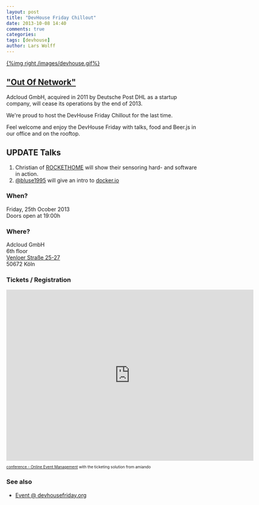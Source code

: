 ```yaml
---
layout: post
title: "DevHouse Friday Chillout"
date: 2013-10-08 14:40
comments: true
categories:
tags: [devhouse]
author: Lars Wolff
---
```


[{%img right /images/devhouse.gif%}](http://devhousefriday.org/networks/events/show_event.82979)

## ["Out Of Network"](http://en.wikipedia.org/wiki/Run_of_network)

Adcloud GmbH, acquired in 2011 by Deutsche Post DHL as a startup
company, will cease its operations by the end of 2013.

We're proud to host the DevHouse Friday Chillout for the last time.

Feel welcome and enjoy the DevHouse Friday with talks, food and
Beer.js in our office and on the rooftop.

## ****UPDATE**** Talks

1. Christian of [ROCKETHOME](http://www.rockethome.de) will show  their
   sensoring hard- and software in action.
1. [@bluse1995](https://twitter.com/bluse1995) will give an intro to
   [docker.io](http://www.docker.io/)


### When?
Friday, 25th Ocober 2013  
Doors open at 19:00h

### Where?
Adcloud GmbH  
6th floor  
[Venloer Straße 25-27](https://maps.google.de/maps?f=q&source=s_q&hl=de&geocode=&q=Adcloud+GmbH,+K%C3%B6ln&aq=t&sll=51.151786,10.415039&sspn=18.676297,42.407227&ie=UTF8&hq=Adcloud+GmbH,&hnear=K%C3%B6ln,+Nordrhein-Westfalen&t=h&ll=50.941826,6.936321&spn=0.03656,0.082827&z=14&layer=c&cbll=50.941682,6.936591&panoid=V7fZsdjW52tul8e5aBKh6g&cbp=12,288.94,,0,-8.03)  
50672 Köln  

### Tickets / Registration
<div>
  <script type="text/javascript" src="https://de.amiando.com/resources/js/amiandoExport.js"></script><iframe src="https://de.amiando.com/dhf-adcloud.html?viewType=iframe&distributionChannel=CHANNEL_IFRAME&panelId=2117572&useDefaults=false&resizeIFrame=true" frameborder="0" width="650px" height="450px" name="_amiandoIFrame2117572CNE1kL7w" id="_amiandoIFrame2117572CNE1kL7w"><p>This page requires frame support. Please use a frame compatible browser to see the amiando ticket sales widget.</p><p> Try out the <a href="http://www.amiando.com/">online event registration system</a> from amiando.</p></iframe><p style="text-align: left; font-size:10px;"><a href="http://www.amiando.com" target="_blank" alt="conference - Online Event Management" title="conference - Online Event Management" >conference - Online Event Management</a> with the ticketing solution from amiando</p>
</div>

### See also

- [Event @ devhousefriday.org](http://devhousefriday.org/networks/events/show_event.82979)
